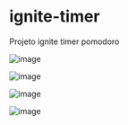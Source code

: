 # ignite-timer
Projeto ignite timer pomodoro

![image](https://github.com/pedroaraujo20/ignite-timer/assets/17890530/4ea3908e-bf90-4b01-97ed-d7e02489d651)

![image](https://github.com/pedroaraujo20/ignite-timer/assets/17890530/b9ebf7f9-0bc7-420d-b904-cb4c2af70fb3)

![image](https://github.com/pedroaraujo20/ignite-timer/assets/17890530/95fcf79d-5222-4768-bd29-8e0b83595104)

![image](https://github.com/pedroaraujo20/ignite-timer/assets/17890530/d6936c2b-4fd1-4cd3-ad64-7534dea4adc1)

